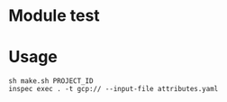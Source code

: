 Module test
===

# Usage

```
sh make.sh PROJECT_ID
inspec exec . -t gcp:// --input-file attributes.yaml
```

